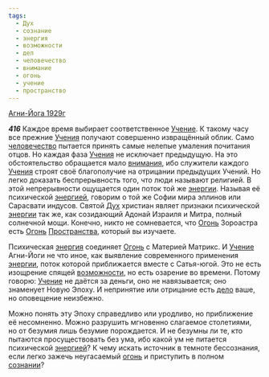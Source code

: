 ```yaml
---
tags:
  - Дух
  - сознание
  - энергия
  - возможности
  - дел
  - человечество
  - внимание
  - огонь
  - учение
  - пространство
---
```


[Агни-Йога 1929г](/agni/1929)

___416___
Каждое время выбирает соответственное [Учение](/tag/#учение). К такому часу все прежние [Учения](/tag/#учение) получают совершенно извращённый облик. Само [человечество](/tag/#человечество) пытается принять самые нелепые умаления почитания отцов. Но каждая фаза [Учения](/tag/#учение) не исключает предыдущую. На это обстоятельство обращается мало [внимания](/tag/#внимание), ибо служители каждого [Учения](/tag/#учение) строят своё благополучие на отрицании предыдущих Учений. Но легко доказать беспрерывность того, что люди называют религией. В этой непрерывности ощущается один поток той же [энергии](/tag/#[энергия](/tag/#энергия)). Называя её психической [энергией](/tag/#[энергия](/tag/#энергия)), говорим о той же Софии мира эллинов или Сарасвати индусов. Святой [Дух](/tag/#Дух) христиан являет признаки психической [энергии](/tag/#[энергия](/tag/#энергия)) так же, как созидающий Адонай Израиля и Митра, полный солнечной мощи. Конечно, никто не сомневается, что [Огонь](/tag/#[огонь](/tag/#огонь)) Зороастра есть [Огонь](/tag/#[огонь](/tag/#огонь)) [Пространства](/tag/#пространство), который вы изучаете.   

Психическая [энергия](/tag/#энергия) соединяет [Огонь](/tag/#[огонь](/tag/#огонь)) с Материей Матрикс. И [Учение](/tag/#учение) Агни-Йоги не что иное, как выявление современного применения [энергии](/tag/#[энергия](/tag/#энергия)), поток которой приближается вместе с Сатья-югой. Это не есть изощрение спящей [возможности](/tag/#возможности), но есть озарение во времени. Потому говорю: [Учение](/tag/#учение) не даётся за деньги, оно не навязывается; оно знаменует Новую Эпоху. И непринятие или отрицание есть [дело](/tag/#дел) ваше, но оповещение неизбежно.   

Можно понять эту Эпоху справедливо или уродливо, но приближение её несомненно. Можно разрушить мгновенно слагаемое столетиями, но от безумия лишь безумие порождается. И не безумны ли те, кто пытаются просуществовать без ума, ибо какой ум не питается психической [энергией](/tag/#[энергия](/tag/#энергия))? К чему искать источник в темноте бессознания, если легко зажечь неугасаемый [огонь](/tag/#огонь) и приступить в полном [сознании](/tag/#сознание)?